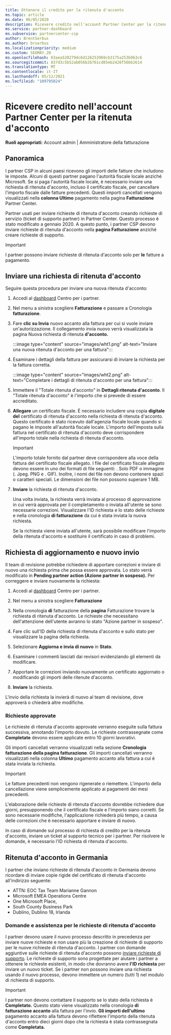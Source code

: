 ```yaml
---
title: Ottenere il credito per la ritenuta d'acconto
ms.topic: article
ms.date: 06/05/2020
description: Ricevere credito nell'account Partner Center per la ritenuta d'acconto. Le informazioni includono i passaggi per inviare una richiesta di ritenuta d'acconto.
ms.service: partner-dashboard
ms.subservice: partnercenter-csp
author: BrentSerbus
ms.author: brserbus
ms.localizationpriority: medium
ms.custom: SEOMAY.20
ms.openlocfilehash: 63aea520279dc6d126253969cb3175a253b9b3c6
ms.sourcegitcommit: 837d3c5b52ab056b2b761cd85eb2426f56b62614
ms.translationtype: MT
ms.contentlocale: it-IT
ms.lasthandoff: 05/12/2021
ms.locfileid: "109795024"
---
```

# <a name="receive-credit-on-your-partner-center-account-for-tax-withholding"></a>Ricevere credito nell'account Partner Center per la ritenuta d'acconto

**Ruoli appropriati:** Account admin | Amministratore della fatturazione

## <a name="overview"></a>Panoramica

I partner CSP in alcuni paesi ricevono gli importi delle fatture che includono le imposte. Alcuni di questi partner pagano l'autorità fiscale locale anziché Microsoft. Se si paga l'autorità fiscale locale, è necessario inviare una richiesta di ritenuta d'acconto, incluso il certificato fiscale, per cancellare l'importo fiscale dalle fatture precedenti. Questi importi cancellati vengono visualizzati nella **colonna Ultimo** pagamento nella pagina **Fatturazione** Partner Center.

Partner usati per inviare richieste di ritenuta d'acconto creando richieste di servizio (ticket di supporto partner) in Partner Center. Questo processo è stato modificato a gennaio 2020. A questo punto, i partner CSP devono inviare richieste di ritenuta d'acconto nella **pagina Fatturazione** anziché creare richieste di supporto.

> [!IMPORTANT]
> I partner possono inviare richieste di ritenuta d'acconto solo per **le** fatture a pagamento.

## <a name="submit-a-tax-withholding-request"></a>Inviare una richiesta di ritenuta d'acconto

Seguire questa procedura per inviare una nuova ritenuta d'acconto:

1. Accedi al [dashboard](https://partner.microsoft.com/dashboard/home) Centro per i partner.

2. Nel menu a sinistra scegliere **Fatturazione** e passare a Cronologia **fatturazione**.

3. Fare **clic su Invia** nuovo accanto alla fattura per cui si vuole inviare un'autorizzazione. Il collegamento invia nuovo verrà visualizzata la pagina Nuova richiesta di ritenuta **d'acconto.**

   :::image type="content" source="images/wht1.png" alt-text="Inviare una nuova ritenuta d'acconto per una fattura":::

4. Esaminare i dettagli della fattura per assicurarsi di inviare la richiesta per la fattura corretta.

   :::image type="content" source="images/wht2.png" alt-text="Completare i dettagli di ritenuta d'acconto per una fattura":::

5. Immettere il "Totale ritenuta d'acconto" in **Dettagli ritenuta d'acconto**. Il "Totale ritenuta d'acconto" è l'importo che si prevede di essere accreditato.

6. **Allegare** un certificato fiscale. È necessario includere una copia  **digitale del** certificato di ritenuta d'acconto nella richiesta di ritenuta d'acconto. Questo certificato è stato ricevuto dall'agenzia fiscale locale quando si pagano le imposte all'autorità fiscale locale. L'importo dell'imposta sulla fattura nel certificato di ritenuta d'acconto deve corrispondere all'importo totale nella richiesta di ritenuta d'acconto.

   > [!IMPORTANT]
   > L'importo totale fornito dal partner deve corrispondere alla voce della fattura del certificato fiscale allegato. I file del certificato fiscale allegato devono essere in uno dei formati di file seguenti: . Solo PDF o immagine (. Jpeg. PNG e . GIF). Inoltre, i nomi dei file non devono contenere spazi o caratteri speciali. Le dimensioni dei file non possono superare 1 MB.

7. **Inviare** la richiesta di ritenuta d'acconto.

   Una volta inviata, la richiesta verrà inviata al processo di approvazione in cui verrà approvata per il completamento o inviata all'utente se sono necessarie correzioni. Visualizzare l'ID richiesta e lo stato delle richieste e nella cronologia **di fatturazione** da cui è stata inviata la nuova richiesta.

   Se la richiesta viene inviata all'utente, sarà possibile modificare l'importo della ritenuta d'acconto e sostituire il certificato in caso di problemi.

## <a name="update-request-and-resubmit"></a>Richiesta di aggiornamento e nuovo invio

Il team di revisione potrebbe richiedere di apportare correzioni e inviare di nuovo una richiesta prima che possa essere approvata. Lo stato verrà modificato in **Pending partner action (Azione partner in sospeso).** Per correggere e inviare nuovamente la richiesta:

1. Accedi al [dashboard](https://partner.microsoft.com/dashboard/home) Centro per i partner.

2. Nel menu a sinistra scegliere **Fatturazione**

3. Nella cronologia **di** fatturazione della **pagina** Fatturazione trovare la richiesta di ritenuta d'acconto. Le richieste che necessitano dell'attenzione dell'utente avranno lo stato "Azione partner in sospeso".

4. Fare clic sull'ID della richiesta di ritenuta d'acconto e sullo stato per visualizzare la pagina della richiesta.

5. Selezionare **Aggiorna e invia di nuovo** in **Stato**.

6. Esaminare i commenti lasciati dai revisori evidenziando gli elementi da modificare.

7. Apportare le correzioni inviando nuovamente un certificato aggiornato o modificando gli importi delle ritenute d'acconto.

8. **Inviare** la richiesta.

L'invio della richiesta la invierà di nuovo al team di revisione, dove approverà o chiederà altre modifiche.

### <a name="approved-requests"></a>Richieste approvate

Le richieste di ritenuta d'acconto approvate verranno eseguite sulla fattura successiva, annotando l'importo dovuto. Le richieste contrassegnate come **Completate** devono essere applicate entro 10 giorni lavorativi. 

Gli importi cancellati verranno visualizzati nella sezione **Cronologia fatturazione della pagina fatturazione**. Gli importi cancellati verranno visualizzati nella colonna **Ultimo** pagamento accanto alla fattura a cui è stata inviata la richiesta.

   > [!IMPORTANT]
   > Le fatture precedenti non vengono rigenerate o riemettere. L'importo della cancellazione viene semplicemente applicato ai pagamenti dei mesi precedenti.

L'elaborazione delle richieste di ritenuta d'acconto dovrebbe richiedere due giorni, presupponendo che il certificato fiscale e l'importo siano corretti. Se sono necessarie modifiche, l'applicazione richiederà più tempo, a causa delle correzioni che è necessario apportare e inviare di nuovo.

In caso di domande sul processo di richiesta di credito per la ritenuta d'acconto, inviare un ticket al supporto tecnico per i partner. Per risolvere le domande, è necessario l'ID richiesta di ritenuta d'acconto.

## <a name="german-tax-withholding"></a>Ritenuta d'acconto in Germania

I partner che inviano richieste di ritenuta d'acconto in Germania devono ricordare di inviare copie rigide del certificato di ritenuta d'acconto all'indirizzo seguente:

- ATTN: EOC Tax Team Marianne Gannon
- Microsoft EMEA Operations Centre
- One Microsoft Place,
- South County Business Park
- Dublino, Dublino 18, Irlanda

### <a name="questions-and-assistance-for-tax-withholding-requests"></a>Domande e assistenza per le richieste di ritenuta d'acconto

I partner devono usare il nuovo processo descritto in precedenza per inviare nuove richieste e non usare più la creazione di richieste di supporto per le nuove richieste di ritenuta d'acconto. I partner con domande aggiuntive sulle richieste di ritenuta d'acconto possono [inviare richieste di supporto](https://partner.microsoft.com/dashboard/support/csp/servicerequests/create?stage=2&topicid=9227afa6-babf-3917-acee-67db7860f5ed). Le richieste di supporto sono progettate per aiutare i partner a ottenere le richieste esistenti, in modo che dovranno avere **l'ID richiesta** per inviare un nuovo ticket. Se i partner non possono inviare una richiesta usando il nuovo processo, devono immettere un numero (tutti 1) nel modulo di richiesta di supporto. 

   > [!IMPORTANT]
   > I partner non devono contattare il supporto se lo stato della richiesta è **Completato.** Questo stato viene visualizzato nella cronologia **di fatturazione accanto** alla fattura per l'invio. **Gli importi dell'ultimo** pagamento accanto alla fattura devono riflettere l'importo della ritenuta d'acconto entro dieci giorni dopo che la richiesta è stata contrassegnata come **Completata.**
